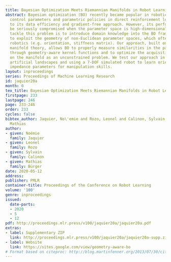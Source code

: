 ```yaml
---
title: Bayesian Optimization Meets Riemannian Manifolds in Robot Learning
abstract: Bayesian optimization (BO) recently became popular in robotics to optimize
  control parameters and parametric policies in direct reinforcement learning due
  to its data efficiency and gradient-free approach. However, its performance may
  be seriously compromised when the parameter space is high-dimensional. A way to
  tackle this problem is to introduce domain knowledge into the BO framework. We propose
  to exploit the geometry of non-Euclidean parameter spaces, which often arise in
  robotics (e.g. orientation, stiffness matrix). Our approach, built on Riemannian
  manifold theory, allows BO to properly measure similarities in the parameter space
  through geometry-aware kernel functions and to optimize the acquisition function
  on the manifold as an unconstrained problem. We test our approach in several benchmark
  artificial landscapes and using a 7-DOF simulated robot to learn orientation and
  impedance parameters for manipulation skills.
layout: inproceedings
series: Proceedings of Machine Learning Research
id: jaquier20a
month: 0
tex_title: Bayesian Optimization Meets Riemannian Manifolds in Robot Learning
firstpage: 233
lastpage: 246
page: 233-246
order: 233
cycles: false
bibtex_author: Jaquier, No\'emie and Rozo, Leonel and Calinon, Sylvain and B\"urger,
  Mathias
author:
- given: Noémie
  family: Jaquier
- given: Leonel
  family: Rozo
- given: Sylvain
  family: Calinon
- given: Mathias
  family: Bürger
date: 2020-05-12
address: 
publisher: PMLR
container-title: Proceedings of the Conference on Robot Learning
volume: '100'
genre: inproceedings
issued:
  date-parts:
  - 2020
  - 5
  - 12
pdf: http://proceedings.mlr.press/v100/jaquier20a/jaquier20a.pdf
extras:
- label: Supplementary ZIP
  link: http://proceedings.mlr.press/v100/jaquier20a/jaquier20a-supp.zip
- label: Website
  link: https://sites.google.com/view/geometry-aware-bo
# Format based on citeproc: http://blog.martinfenner.org/2013/07/30/citeproc-yaml-for-bibliographies/
---
```

